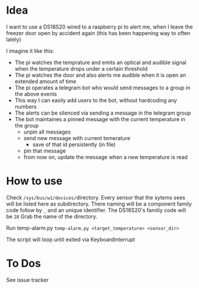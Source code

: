 # Idea
I want to use a DS18S20 wired to a raspberry pi to alert me, when I leave the freezer door open by accident again (this has been happening way to often lately)

I imagine it like this:

* The pi watches the temprature and emits an optical and audible signal when the temperature drops under a certain threshold
* The pi watches the door and also alerts me audible when it is open an extended amount of time
* The pi operates a telegram bot who would send messages to a group in the above events
 * This way I can easily add users to the bot, without hardcoding any numbers
* The alerts can be silenced via sending a message in the telegram group
* The bot maintaines a pinned message with the current temperature in the group
    * unpin all messages
    * send new message with current temerature
        * save of that id persistently (in file)
    * pin that message
    * from now on, update the message when a new temperature is read

# How to use
Check `/sys/bus/w1/devices/`directory. Every sensor that the sytems sees will be listed here as subdirectory.
There naming will be a component family code follow by `_` and an unique identifier.
The DS18S20's familiy code will be `28`
Grab the name of the directory.

Run temp-alarm.py `temp-alarm.py <target_temperature> <sensor_dir>`

The script will loop until exited via KeyboardInterrupt

# To Dos
See issue tracker
